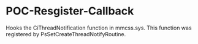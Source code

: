 # POC-Resgister-Callback


Hooks the CiThreadNotification function in mmcss.sys. 
This function was registered by PsSetCreateThreadNotifyRoutine.

